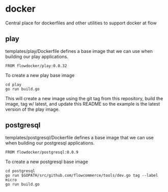 # docker
Central place for dockerfiles and other utilities to support docker at flow

## play

templates/play/Dockerfile defines a base image that we can use when building our
play applications.

    FROM flowdocker/play:0.0.32

To create a new play base image

    cd play
    go run build.go

This will create a new image using the git tag from this repository,
build the image, tag w/ latest, and update this README so the example
is the latest version of the play image.


## postgresql

templates/postgresql/Dockerfile defines a base image that we can use when building our
postgresql applications.

    FROM flowdocker/postgresql:0.0.9

To create a new postgresql base image

    cd postgresql
    go run $GOPATH/src/github.com/flowcommerce/tools/dev.go tag --label micro
    go run build.go

